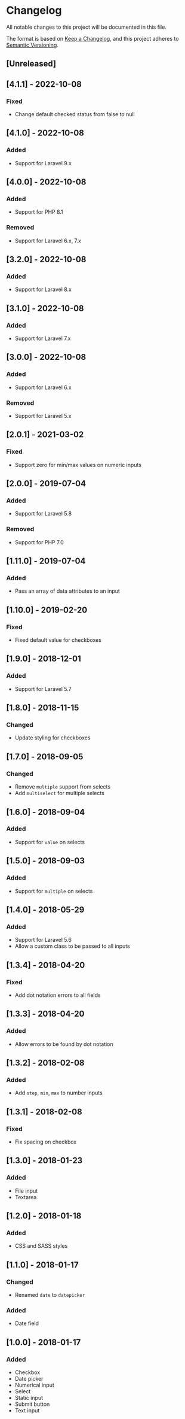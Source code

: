 # Changelog
All notable changes to this project will be documented in this file.

The format is based on [Keep a Changelog](https://keepachangelog.com/en/1.0.0/),
and this project adheres to [Semantic Versioning](https://semver.org/spec/v2.0.0.html).

## [Unreleased]

## [4.1.1] - 2022-10-08
### Fixed
- Change default checked status from false to null

## [4.1.0] - 2022-10-08
### Added
- Support for Laravel 9.x

## [4.0.0] - 2022-10-08
### Added
- Support for PHP 8.1

### Removed
- Support for Laravel 6.x, 7.x

## [3.2.0] - 2022-10-08
### Added
- Support for Laravel 8.x

## [3.1.0] - 2022-10-08
### Added
- Support for Laravel 7.x

## [3.0.0] - 2022-10-08
### Added
- Support for Laravel 6.x

### Removed
- Support for Laravel 5.x

## [2.0.1] - 2021-03-02
### Fixed
- Support zero for min/max values on numeric inputs

## [2.0.0] - 2019-07-04
### Added
- Support for Laravel 5.8

### Removed
- Support for PHP 7.0

## [1.11.0] - 2019-07-04
### Added
- Pass an array of data attributes to an input

## [1.10.0] - 2019-02-20
### Fixed
- Fixed default value for checkboxes

## [1.9.0] - 2018-12-01
### Added
- Support for Laravel 5.7

## [1.8.0] - 2018-11-15
### Changed
- Update styling for checkboxes

## [1.7.0] - 2018-09-05
### Changed
- Remove `multiple` support from selects
- Add `multiselect` for multiple selects

## [1.6.0] - 2018-09-04
### Added
- Support for `value` on selects

## [1.5.0] - 2018-09-03
### Added
- Support for `multiple` on selects

## [1.4.0] - 2018-05-29
### Added
- Support for Laravel 5.6
- Allow a custom class to be passed to all inputs

## [1.3.4] - 2018-04-20
### Fixed
- Add dot notation errors to all fields

## [1.3.3] - 2018-04-20
### Added
- Allow errors to be found by dot notation

## [1.3.2] - 2018-02-08
### Added
- Add `step`, `min`, `max` to number inputs

## [1.3.1] - 2018-02-08
### Fixed
- Fix spacing on checkbox

## [1.3.0] - 2018-01-23
### Added
- File input
- Textarea

## [1.2.0] - 2018-01-18
### Added
- CSS and SASS styles

## [1.1.0] - 2018-01-17
### Changed
- Renamed `date` to `datepicker`

### Added
- Date field

## [1.0.0] - 2018-01-17
### Added
- Checkbox
- Date picker
- Numerical input
- Select
- Static input
- Submit button
- Text input
